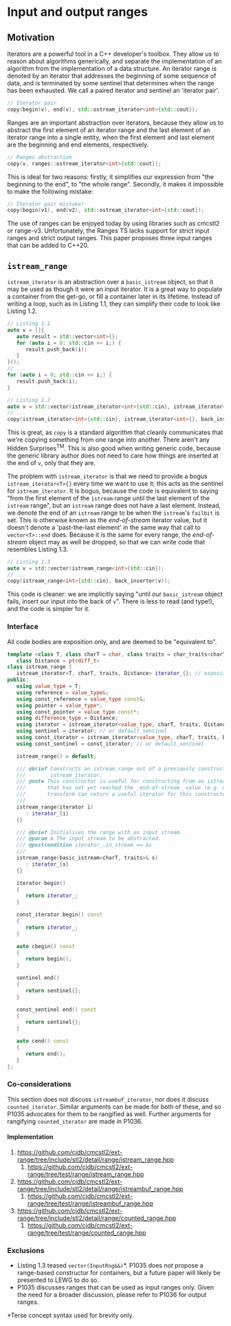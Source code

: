 # Input and output ranges

## Motivation

Iterators are a powerful tool in a C++ developer's toolbox. They allow us to reason about algorithms
generically, and separate the implementation of an algorithm from the implementation of a data
structure. An iterator range is denoted by an iterator that addresses the beginning of some sequence
of data, and is terminated by some sentinel that determines when the range has been exhausted. We
call a paired iterator and sentinel an 'iterator pair'.

```cpp
// Iterator pair
copy(begin(v), end(v), std::ostream_iterator<int>{std::cout});
```

Ranges are an important abstraction over iterators, because they allow us to abstract the first
element of an iterator range and the last element of an iterator range into a single entity, when
the first element and last element are the beginning and end elements, respectively.

```cpp
// Ranges abstraction
copy(v, ranges::ostream_iterator<int>{std::cout});
```

This is ideal for two reasons: firstly, it simplifies our expression from "the beginning to the
end", to "the whole range". Secondly, it makes it impossible to make the following mistake:

```cpp
// Iterator pair mistake!
copy(begin(v1), end(v2), std::ostream_iterator<int>{std::cout});
```

The use of ranges can be enjoyed today by using libraries such as cmcstl2 or range-v3.
Unfortunately, the Ranges TS lacks support for strict input ranges and strict output ranges. This
paper proposes three input ranges that can be added to C++20.

## `istream_range`

`istream_iterator` is an abstraction over a `basic_istream` object, so that it may be used as though
it were an input iterator. It is a great way to populate a container from the get-go, or fill a
container later in its lifetime. Instead of writing a loop, such as in Listing 1.1, they can
simplify their code to look like Listing 1.2.

```cpp
// Listing 1.1
auto v = []{
   auto result = std::vector<int>{};
   for (auto i = 0; std::cin >> i;) {
      result.push_back(i);
   }
}();
// ...
for (auto i = 0; std::cin >> i;) {
   result.push_back(i);
}
```

```cpp
// Listing 1.2
auto v = std::vector(istream_iterator<int>{std::cin}, istream_iterator<int>{});
// ...
copy(istream_iterator<int>{std::cin}, istream_iterator<int>{}, back_inserter(v));
```

This is great, as `copy` is a standard algorithm that cleanly communicates that we're copying
something from one range into another. There aren't any Hidden Surprises<sup>TM</sup>. This is also
good when writing generic code, because the generic library author does not need to care how things
are inserted at the end of `v`, only that they are.

The problem with `istream_iterator` is that we need to provide a bogus `istream_iterator<T>{}` every
time we want to use it; this acts as the sentinel for `istream_iterator`. It is bogus, because the
code is equivalent to saying "from the first element of the `istream` range until the last element
of the `istream` range", but an `istream` range does not have a last element. Instead, we denote the
end of an `istream` range to be when the `istream`'s `failbit` is set. This is otherwise known as
the _end-of-stream_ iterator value, but it doesn't denote a 'past-the-last element' in the same way
that call to `vector<T>::end` does. Because it is the same for every range, the _end-of-stream_
object may as well be dropped, so that we can write code that resembles Listing 1.3.

```cpp
// Listing 1.3
auto v = std::vector(istream_range<int>{std::cin});
// ...
copy(istream_range<int>{std::cin}, back_inserter(v));
```

This code is cleaner: we are implicitly saying "until our `basic_istream` object fails, insert our
input into the back of `v`". There is less to read (and type!), and the code is simpler for it.

### Interface

All code bodies are exposition only, and are deemed to be "equivalent to".

```cpp
template <class T, class charT = char, class traits = char_traits<charT>,
   class Distance = ptrdiff_t>
class istream_range {
   istream_iterator<T, charT, traits, Distance> iterator_{}; // exposition only
public:
   using value_type = T;
   using reference = value_type&;
   using const_reference = value_type const&;
   using pointer = value_type*;
   using const_pointer = value_type const*;
   using difference_type = Distance;
   using iterator = istream_iterator<value_type, charT, traits, Distance>;
   using sentinel = iterator; // or default_sentinel
   using const_iterator = istream_iterator<value_type, charT, traits, Distance>;
   using const_sentinel = const_iterator; // or default_sentinel

   istream_range() = default;

   /// @brief Constructs an istream_range out of a previously constructed
   ///        istream_iterator.
   /// @note This constructor is useful for constructing from an istream_iterator
   ///       that has not yet reached the _end-of-stream_ value (e.g. double-input
   ///       transform can return a useful iterator for this constructor).
   ///
   istream_range(iterator i)
      : iterator_{i}
   {}

   /// @brief Initialises the range with an input stream.
   /// @param s The input stream to be abstracted.
   /// @postcondition iterator_.in_stream == &s
   ///
   istream_range(basic_istream<charT, traits>& s)
      : iterator_{s}
   {}

   iterator begin()
   {
      return iterator_;
   }

   const_iterator begin() const
   {
      return iterator_;
   }

   auto cbegin() const
   {
      return begin();
   }

   sentinel end()
   {
      return sentinel{};
   }

   const_sentinel end() const
   {
      return sentinel{};
   }

   auto cend() const
   {
      return end();
   }
};
```

### Co-considerations

This section does not discuss `istreambuf_iterator`, nor does it discuss `counted_iterator`. Similar
arguments can be made for both of these, and so P1035 advocates for them to be rangified as well.
Further arguments for rangifying `counted_iterator` are made in P1036.

#### Implementation

1. https://github.com/cjdb/cmcstl2/ext-range/tree/include/stl2/detail/range/istream_range.hpp
   1. https://github.com/cjdb/cmcstl2/ext-range/tree/test/range/istream_range.hpp
2. https://github.com/cjdb/cmcstl2/ext-range/tree/include/stl2/detail/range/istreambuf_range.hpp
   1. https://github.com/cjdb/cmcstl2/ext-range/tree/test/range/istreambuf_range.hpp
3. https://github.com/cjdb/cmcstl2/ext-range/tree/include/stl2/detail/range/counted_range.hpp
   1. https://github.com/cjdb/cmcstl2/ext-range/tree/test/range/counted_range.hpp

### Exclusions

* Listing 1.3 teased `vector(InputRng&&)`*. P1035 does _not_ propose a range-based constructor for
  containers, but a future paper will likely be presented to LEWG to do so.
* P1035 discusses ranges that can be used as input ranges only. Given the need for a broader
  discussion, please refer to P1036 for output ranges.

*Terse concept syntax used for brevity only.
